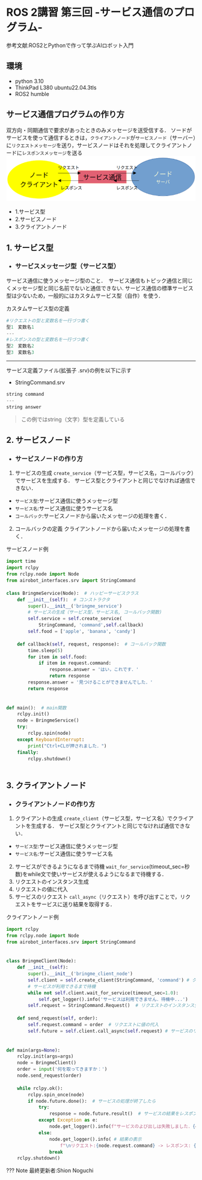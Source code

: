 # ROS 2講習 第三回 -サービス通信のプログラム-

参考文献:ROS2とPythonで作って学ぶAIロボット入門

## 環境
* python 3.10 
* ThinkPad L380 ubuntu22.04.3tls
* ROS2 humble

## サービス通信プログラムの作り方
双方向・同期通信で要求があったときのみメッセージを送受信する．
ソードがサービスを使って通信するときは，`クライアントノード`が`サービスノード`（サーバー）に`リクエストメッセージ`を送り，サービスノードはそれを処理してクライアントノードに`レスポンスメッセージ`を送る
![Alt text](images/image.png)
* 1.サービス型
* 2.サービスノード
* 3.クライアントノード

## 1. サービス型
* ### サービスメッセージ型（サービス型）
サービス通信に使うメッセージ型のこと．　サービス通信もトピック通信と同じくメッセージ型と同じ名前でないと通信できない.
サービス通信の標準サービス型は少ないため，一般的にはカスタムサービス型（自作）を使う．

カスタムサービス型の定義
```py
#リクエストの型と変数名を一行づつ書く
型1　変数名1
---
#レスポンスの型と変数名を一行づつ書く
型2　変数名2
型3　変数名3
```
---
サービス定義ファイル(拡張子 .srv)の例を以下に示す
* StringCommand.srv
```py
string command
---
string answer
```
> この例ではstring（文字）型を定義している


## 2. サービスノード
* ### サービスノードの作り方
1. サービスの生成
`create_service`（サービス型，サービス名，コールバック）でサービスを生成する．
サービス型とクライアントと同じでなければ通信できない．
* `サービス型`:サービス通信に使うメッセージ型
* `サービス名`:サービス通信に使うサービス名
* `コールバック`:サービスノードから届いたメッセージの処理を書く．
2. コールバックの定義
クライアントノードから届いたメッセージの処理を書く．

サービスノード例
```py
import time
import rclpy
from rclpy.node import Node
from airobot_interfaces.srv import StringCommand

class BringmeService(Node):  # ハッピーサービスクラス
    def __init__(self):  # コンストラクタ
        super().__init__('bringme_service')
        # サービスの生成（サービス型，サービス名, コールバック関数)
        self.service = self.create_service(
            StringCommand, 'command',self.callback)
        self.food = ['apple', 'banana', 'candy']   

    def callback(self, request, response):  # コールバック関数
        time.sleep(5)
        for item in self.food:
            if item in request.command:
                response.answer = 'はい，これです．'
                return response
        response.answer = '見つけることができませんでした．'
        return response


def main():  # main関数
    rclpy.init()
    node = BringmeService()
    try:
        rclpy.spin(node)
    except KeyboardInterrupt:
        print("Ctrl+CLが押されました．")
    finally:
        rclpy.shutdown()
  
```

## 3. クライアントノード
* ### クライアントノードの作り方
1. クライアントの生成
`create_client`（サービス型，サービス名）でクライアントを生成する．
サービス型とクライアントと同じでなければ通信できない．
* `サービス型`:サービス通信に使うメッセージ型
* `サービス名`:サービス通信に使うサービス名
2. サービスができるようになるまで待機
`wait_for_service`(timeout_sec=秒数)をwhile文で使いサービスが使えるようになるまで待機する．
3. リクエストのインスタンス生成
4. リクエストの値に代入
5. サービスのリクエスト
`call_async`（リクエスト）を呼び出すことで，リクエストをサービスに送り結果を取得する．

クライアントノード例
```py
import rclpy
from rclpy.node import Node
from airobot_interfaces.srv import StringCommand


class BringmeClient(Node):
    def __init__(self):
        super().__init__('bringme_client_node')
        self.client = self.create_client(StringCommand, 'command') # クライアントの生成
        # サービスが利用できるまで待機
        while not self.client.wait_for_service(timeout_sec=1.0):
            self.get_logger().info('サービスは利用できません．待機中...')        
        self.request = StringCommand.Request()  # リクエストのインスタンス生成

    def send_request(self, order):
        self.request.command = order  # リクエストに値の代入   
        self.future = self.client.call_async(self.request) # サービスのリクエスト


def main(args=None):
    rclpy.init(args=args)
    node = BringmeClient()
    order = input('何を取ってきますか：')
    node.send_request(order)

    while rclpy.ok():
        rclpy.spin_once(node)
        if node.future.done():  # サービスの処理が終了したら
            try:
                response = node.future.result()  # サービスの結果をレスポンスに代入                  
            except Exception as e:
                node.get_logger().info(f"サービスのよび出しは失敗しました．{e}")
            else:                
                node.get_logger().info( # 結果の表示
                    f"\nリクエスト:{node.request.command} -> レスポンス: {response.answer}")
                break  
    rclpy.shutdown()
```



??? Note
    最終更新者:Shion Noguchi